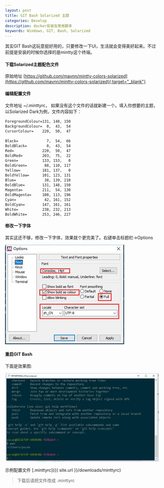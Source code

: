```yaml
---
layout: post
title: GIT Bash Solarized 主题
categories: Develop
description: docker安装及常用脚本
keywords: Windows, GIT, Bash, Solarized
---
```


其实GIT Bash这玩意挺好用的，只要修改一下UI，生活就会变得美好起来。不过前提是安装的时候你选择的是mintty这个终端。

#### 下载Solarized主题配色文件

原始地址 [https://github.com/mavnn/mintty-colors-solarized](https://github.com/mavnn/mintty-colors-solarized){:target="_blank"}

#### 编辑配置文件

文件地址 ~/.minttyrc， 如果没有这个文件的话就新建一个。填入你想要的主题，以Solarized Dark为例，文件内容如下：

```text
ForegroundColour=131, 148, 150
BackgroundColour=  0,  43,  54
CursorColour=    220,  50,  47

Black=             7,  54,  66
BoldBlack=         0,  43,  54
Red=             220,  50,  47
BoldRed=         203,  75,  22
Green=           133, 153,   0
BoldGreen=        88, 110, 117
Yellow=          181, 137,   0
BoldYellow=      101, 123, 131
Blue=             38, 139, 210
BoldBlue=        131, 148, 150
Magenta=         211,  54, 130
BoldMagenta=     108, 113, 196
Cyan=             42, 161, 152
BoldCyan=        147, 161, 161
White=           238, 232, 213
BoldWhite=       253, 246, 227
```

#### 修改一下字体

其实这还不够，修改一下字体，效果就个更完美了。右键单击标题栏->Options

![GIT-Bash-options-text](/images/GIT-Bash-options-text.jpg)

#### 重启GIT Bash

下面是效果图:

![GIT-Bash-Solarized](/images/GIT-Bash-Solarized.jpg)

示例配置文件
[.minttyrc]({{ site.url }}/downloads/minttyrc)
> 下载后请把文件改成 .minttyrc